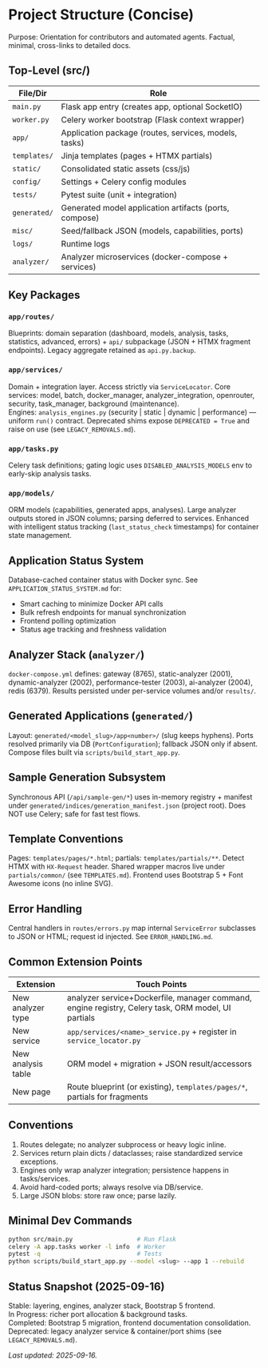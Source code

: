 # Project Structure (Concise)

Purpose: Orientation for contributors and automated agents. Factual, minimal, cross-links to detailed docs.

## Top-Level (src/)
| File/Dir | Role |
|----------|------|
| `main.py` | Flask app entry (creates app, optional SocketIO) |
| `worker.py` | Celery worker bootstrap (Flask context wrapper) |
| `app/` | Application package (routes, services, models, tasks) |
| `templates/` | Jinja templates (pages + HTMX partials) |
| `static/` | Consolidated static assets (css/js) |
| `config/` | Settings + Celery config modules |
| `tests/` | Pytest suite (unit + integration) |
| `generated/` | Generated model application artifacts (ports, compose) |
| `misc/` | Seed/fallback JSON (models, capabilities, ports) |
| `logs/` | Runtime logs |
| `analyzer/` | Analyzer microservices (docker-compose + services) |

## Key Packages
### `app/routes/`
Blueprints: domain separation (dashboard, models, analysis, tasks, statistics, advanced, errors) + `api/` subpackage (JSON + HTMX fragment endpoints). Legacy aggregate retained as `api.py.backup`.

### `app/services/`
Domain + integration layer. Access strictly via `ServiceLocator`.
Core services: model, batch, docker_manager, analyzer_integration, openrouter, security, task_manager, background (maintenance).  
Engines: `analysis_engines.py` (security | static | dynamic | performance) — uniform `run()` contract.
Deprecated shims expose `DEPRECATED = True` and raise on use (see `LEGACY_REMOVALS.md`).

### `app/tasks.py`
Celery task definitions; gating logic uses `DISABLED_ANALYSIS_MODELS` env to early-skip analysis tasks.

### `app/models/`
ORM models (capabilities, generated apps, analyses). Large analyzer outputs stored in JSON columns; parsing deferred to services. Enhanced with intelligent status tracking (`last_status_check` timestamps) for container state management.

## Application Status System
Database-cached container status with Docker sync. See `APPLICATION_STATUS_SYSTEM.md` for:
- Smart caching to minimize Docker API calls
- Bulk refresh endpoints for manual synchronization  
- Frontend polling optimization
- Status age tracking and freshness validation

## Analyzer Stack (`analyzer/`)
`docker-compose.yml` defines: gateway (8765), static-analyzer (2001), dynamic-analyzer (2002), performance-tester (2003), ai-analyzer (2004), redis (6379). Results persisted under per-service volumes and/or `results/`.

## Generated Applications (`generated/`)
Layout: `generated/<model_slug>/app<number>/` (slug keeps hyphens). Ports resolved primarily via DB (`PortConfiguration`); fallback JSON only if absent. Compose files built via `scripts/build_start_app.py`.

## Sample Generation Subsystem
Synchronous API (`/api/sample-gen/*`) uses in-memory registry + manifest under `generated/indices/generation_manifest.json` (project root). Does NOT use Celery; safe for fast test flows.

## Template Conventions
Pages: `templates/pages/*.html`; partials: `templates/partials/**`. Detect HTMX with `HX-Request` header. Shared wrapper macros live under `partials/common/` (see `TEMPLATES.md`). Frontend uses Bootstrap 5 + Font Awesome icons (no inline SVG).

## Error Handling
Central handlers in `routes/errors.py` map internal `ServiceError` subclasses to JSON or HTML; request id injected. See `ERROR_HANDLING.md`.

## Common Extension Points
| Extension | Touch Points |
|----------|--------------|
| New analyzer type | analyzer service+Dockerfile, manager command, engine registry, Celery task, ORM model, UI partials |
| New service | `app/services/<name>_service.py` + register in `service_locator.py` |
| New analysis table | ORM model + migration + JSON result/accessors |
| New page | Route blueprint (or existing), `templates/pages/*`, partials for fragments |

## Conventions
1. Routes delegate; no analyzer subprocess or heavy logic inline.
2. Services return plain dicts / dataclasses; raise standardized service exceptions.
3. Engines only wrap analyzer integration; persistence happens in tasks/services.
4. Avoid hard-coded ports; always resolve via DB/service.
5. Large JSON blobs: store raw once; parse lazily.

## Minimal Dev Commands
```bash
python src/main.py                  # Run Flask
celery -A app.tasks worker -l info  # Worker
pytest -q                           # Tests
python scripts/build_start_app.py --model <slug> --app 1 --rebuild
```

## Status Snapshot (2025-09-16)
Stable: layering, engines, analyzer stack, Bootstrap 5 frontend.  
In Progress: richer port allocation & background tasks.  
Completed: Bootstrap 5 migration, frontend documentation consolidation.  
Deprecated: legacy analyzer service & container/port shims (see `LEGACY_REMOVALS.md`).

_Last updated: 2025-09-16._
